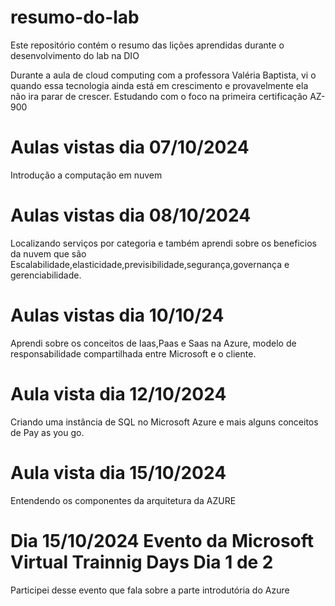 # resumo-do-lab
Este repositório contém o resumo das lições aprendidas durante o desenvolvimento do lab na DIO

Durante a aula de cloud computing com a professora Valéria Baptista, vi o quando essa tecnologia ainda está em crescimento
e provavelmente ela não ira parar de crescer. Estudando com o foco na primeira certificação AZ-900

# Aulas vistas dia 07/10/2024
  Introdução a computação em nuvem
# Aulas vistas dia 08/10/2024
  Localizando serviços por categoria e também aprendi sobre os beneficios da nuvem  que são  Escalabilidade,elasticidade,previsibilidade,segurança,governança e gerenciabilidade. 
# Aulas vistas dia 10/10/24
  Aprendi sobre os conceitos de Iaas,Paas e Saas na Azure, modelo de responsabilidade compartilhada entre Microsoft e o cliente.
# Aula vista dia 12/10/2024 
  Criando uma instância de SQL no Microsoft Azure e mais alguns conceitos de Pay as you go.
# Aula vista dia 15/10/2024
  Entendendo os componentes da arquitetura da AZURE 

# Dia 15/10/2024 Evento da Microsoft Virtual Trainnig Days Dia 1 de 2
  Participei desse evento que fala sobre a parte introdutória do Azure 
